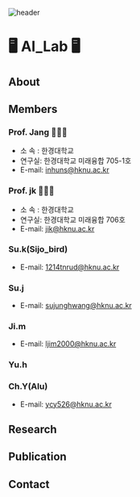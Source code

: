![header](https://capsule-render.vercel.app/api?type=waving&color=auto&height=300&section=header&text=HKNU%20AI_LAB&fontSize=90&animation=fadeIn&fontAlignY=38&descAlignY=51&descAlign=62)  

# 🖥️ AI_Lab 🖥️  
## About
### 


## Members
### Prof. Jang 👨🏻‍🏫
- 소 속 : 한경대학교
- 연구실: 한경대학교 미래융합 705-1호	
- E-mail: inhuns@hknu.ac.kr
### Prof. jk 👩🏻‍💻
- 소 속 : 한경대학교
- 연구실: 한경대학교 미래융합 706호	
- E-mail: jik@hknu.ac.kr
### Su.k(Sijo_bird)
- E-mail: 1214tnrud@hknu.ac.kr
### Su.j
- E-mail: sujunghwang@hknu.ac.kr
### Ji.m
- E-mail: ljim2000@hknu.ac.kr
### Yu.h
### Ch.Y(Alu)
- E-mail: ycy526@hknu.ac.kr

## Research
###


## Publication
###



## Contact
### 
